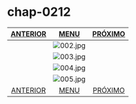 # chap-0212
|[ANTERIOR](/chap-0211/readme.md)|[MENU](/readme.md)|[PRÓXIMO](/chap-0213/readme.md)|
 |:--:|:--:|:--:|
||![002.jpg](002.jpg)||
||![003.jpg](003.jpg)||
||![004.jpg](004.jpg)||
||![005.jpg](005.jpg)||
|[ANTERIOR](/chap-0211/readme.md)|[MENU](/readme.md)|[PRÓXIMO](/chap-0213/readme.md)|
